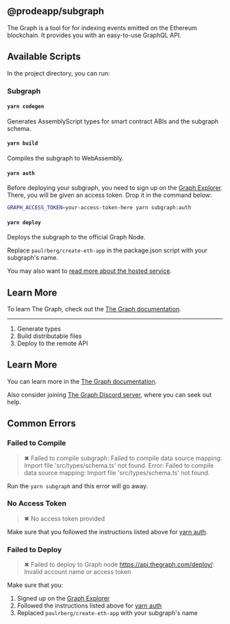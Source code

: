 ## @prodeapp/subgraph

The Graph is a tool for for indexing events emitted on the Ethereum blockchain. It provides you with an easy-to-use GraphQL API.

## Available Scripts

In the project directory, you can run:

### Subgraph

#### `yarn codegen`

Generates AssemblyScript types for smart contract ABIs and the subgraph schema.

#### `yarn build`

Compiles the subgraph to WebAssembly.

#### `yarn auth`

Before deploying your subgraph, you need to sign up on the
[Graph Explorer](https://thegraph.com/explorer/). There, you will be given an access token. Drop it in the command
below:

```sh
GRAPH_ACCESS_TOKEN=your-access-token-here yarn subgraph:auth
```

#### `yarn deploy`

Deploys the subgraph to the official Graph Node.<br/>

Replace `paulrberg/create-eth-app` in the package.json script with your subgraph's name.

You may also want to [read more about the hosted service](https://thegraph.com/docs/quick-start#hosted-service).

## Learn More

To learn The Graph, check out the [The Graph documentation](https://thegraph.com/docs).

---

1. Generate types
2. Build distributable files
3. Deploy to the remote API

## Learn More

You can learn more in the [The Graph documentation](https://thegraph.com/docs).<br/>

Also consider joining [The Graph Discord server](https://discord.gg/vtvv7FP), where you can seek out help.

## Common Errors

### Failed to Compile

> ✖ Failed to compile subgraph: Failed to compile data source mapping: Import file 'src/types/schema.ts' not found.
> Error: Failed to compile data source mapping: Import file 'src/types/schema.ts' not found.

Run the `yarn subgraph` and this error will go away.

### No Access Token

> ✖ No access token provided

Make sure that you followed the instructions listed above for [yarn auth](#yarn-auth).

### Failed to Deploy

> ✖ Failed to deploy to Graph node https://api.thegraph.com/deploy/: Invalid account name or access token

Make sure that you:

1. Signed up on the [Graph Explorer](https://thegraph.com/explorer)
2. Followed the instructions listed above for [yarn auth](#yarn-auth)
3. Replaced `paulrberg/create-eth-app` with your subgraph's name
